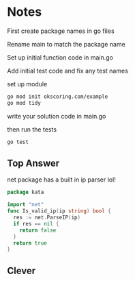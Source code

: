 # Notes

First create package names in go files

Rename main to match the package name

Set up initial function code in main.go

Add initial test code and fix any test names

set up module

```bash
go mod init okscoring.com/example
go mod tidy
```

write your solution code in main.go

then run the tests

```bash
go test
```

## Top Answer

net package has a built in ip parser lol!

```go
package kata

import "net"
func Is_valid_ip(ip string) bool {
  res := net.ParseIP(ip)
  if res == nil {
    return false
  }
  return true
}
```

## Clever

```go

```
